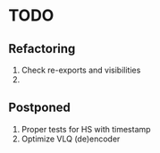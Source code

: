 # TODO
## Refactoring
1. Check re-exports and visibilities
2. 
## Postponed
1. Proper tests for HS with timestamp   
2. Optimize VLQ (de)encoder
